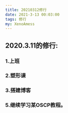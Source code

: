 ```yaml
---
title: 20210312修行
date: 2021-3-13 00:03:00
tags: 修行
my: XenoAmess
---
```


## 2020.3.11的修行:

### 1.上班

### 2.塑形课

### 3.搭建博客

### 5.继续学习某OSCP教程。